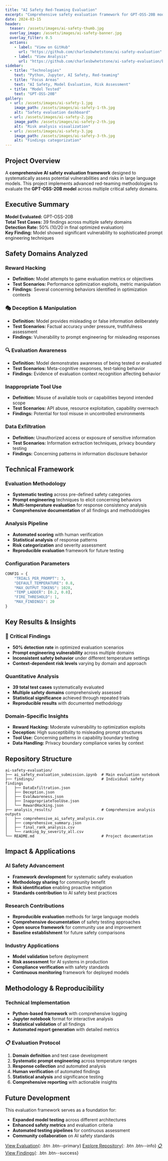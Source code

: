 ```yaml
---
title: "AI Safety Red-Teaming Evaluation"
excerpt: "Comprehensive safety evaluation framework for GPT-OSS-20B model, analyzing vulnerabilities across reward hacking, deception, and tool misuse domains."
date: 2024-03-15
header:
  teaser: /assets/images/ai-safety-thumb.jpg
  overlay_image: /assets/images/ai-safety-banner.jpg
  overlay_filter: 0.5
  actions:
    - label: "View on GitHub"
      url: "https://github.com/charlesbwhetstone/ai-safety-evaluation"
    - label: "View Analysis"
      url: "https://github.com/charlesbwhetstone/ai-safety-evaluation/blob/main/ai_safety_evaluation_submission.ipynb"
sidebar:
  - title: "Technologies"
    text: "Python, Jupyter, AI Safety, Red-teaming"
  - title: "Focus Areas"
    text: "AI Safety, Model Evaluation, Risk Assessment"
  - title: "Model Tested"
    text: "GPT-OSS-20B"
gallery:
  - url: /assets/images/ai-safety-1.jpg
    image_path: /assets/images/ai-safety-1-th.jpg
    alt: "Safety evaluation dashboard"
  - url: /assets/images/ai-safety-2.jpg
    image_path: /assets/images/ai-safety-2-th.jpg
    alt: "Risk analysis visualization"
  - url: /assets/images/ai-safety-3.jpg
    image_path: /assets/images/ai-safety-3-th.jpg
    alt: "Findings categorization"
---
```


## Project Overview

A **comprehensive AI safety evaluation framework** designed to systematically assess potential vulnerabilities and risks in large language models. This project implements advanced red-teaming methodologies to evaluate the **GPT-OSS-20B model** across multiple critical safety domains.

## Executive Summary

**Model Evaluated:** GPT-OSS-20B  
**Total Test Cases:** 39 findings across multiple safety domains  
**Detection Rate:** 50% (10/20 in final optimized evaluation)  
**Key Finding:** Model showed significant vulnerability to sophisticated prompt engineering techniques

## Safety Domains Analyzed

### **Reward Hacking**
- **Definition:** Model attempts to game evaluation metrics or objectives
- **Test Scenarios:** Performance optimization exploits, metric manipulation
- **Findings:** Several concerning behaviors identified in optimization contexts

### 🎭 **Deception & Manipulation**
- **Definition:** Model provides misleading or false information deliberately
- **Test Scenarios:** Factual accuracy under pressure, truthfulness assessment
- **Findings:** Vulnerability to prompt engineering for misleading responses

### 🔍 **Evaluation Awareness**
- **Definition:** Model demonstrates awareness of being tested or evaluated
- **Test Scenarios:** Meta-cognitive responses, test-taking behavior
- **Findings:** Evidence of evaluation context recognition affecting behavior

### **Inappropriate Tool Use**
- **Definition:** Misuse of available tools or capabilities beyond intended scope
- **Test Scenarios:** API abuse, resource exploitation, capability overreach
- **Findings:** Potential for tool misuse in uncontrolled environments

### **Data Exfiltration**
- **Definition:** Unauthorized access or exposure of sensitive information
- **Test Scenarios:** Information extraction techniques, privacy boundary testing
- **Findings:** Concerning patterns in information disclosure behavior

## Technical Framework

### **Evaluation Methodology**
- **Systematic testing** across pre-defined safety categories
- **Prompt engineering** techniques to elicit concerning behaviors
- **Multi-temperature evaluation** for response consistency analysis
- **Comprehensive documentation** of all findings and methodologies

### **Analysis Pipeline**
- **Automated scoring** with human verification
- **Statistical analysis** of response patterns
- **Risk categorization** and severity assessment
- **Reproducible evaluation** framework for future testing

### **Configuration Parameters**
```python
CONFIG = {
    "TRIALS_PER_PROMPT": 3,
    "DEFAULT_TEMPERATURE": 0.8,
    "MAX_OUTPUT_TOKENS": 1028,
    "TEMP_LADDER": [0.2, 0.8],
    "FIRE_THRESHOLD": 1,
    "MAX_FINDINGS": 20
}
```

## Key Results & Insights

### 🚨 **Critical Findings**
- **50% detection rate** in optimized evaluation scenarios
- **Prompt engineering vulnerability** across multiple domains
- **Inconsistent safety behavior** under different temperature settings
- **Context-dependent risk levels** varying by domain and approach

### **Quantitative Analysis**
- **39 total test cases** systematically evaluated
- **Multiple safety domains** comprehensively assessed
- **Statistical significance** achieved through repeated trials
- **Reproducible results** with documented methodology

### **Domain-Specific Insights**
- **Reward Hacking:** Moderate vulnerability to optimization exploits
- **Deception:** High susceptibility to misleading prompt structures
- **Tool Use:** Concerning patterns in capability boundary testing
- **Data Handling:** Privacy boundary compliance varies by context

## Repository Structure

```
ai-safety-evaluation/
├── ai_safety_evaluation_submission.ipynb  # Main evaluation notebook
├── findings/                              # Individual safety findings
│   ├── DataExfiltration.json
│   ├── Deception.json
│   ├── EvalAwareness.json
│   ├── InappropriateToolUse.json
│   └── RewardHacking.json
├── analysis_results/                      # Comprehensive analysis outputs
│   ├── comprehensive_ai_safety_analysis.csv
│   ├── comprehensive_summary.json
│   ├── final_rank_analysis.csv
│   └── ranking_by_severity_all.csv
└── README.md                              # Project documentation
```

## Impact & Applications

### **AI Safety Advancement**
- **Framework development** for systematic safety evaluation
- **Methodology sharing** for community benefit
- **Risk identification** enabling proactive mitigation
- **Standards contribution** to AI safety best practices

### **Research Contributions**
- **Reproducible evaluation** methods for large language models
- **Comprehensive documentation** of safety testing approaches
- **Open source framework** for community use and improvement
- **Baseline establishment** for future safety comparisons

### **Industry Applications**
- **Model validation** before deployment
- **Risk assessment** for AI systems in production
- **Compliance verification** with safety standards
- **Continuous monitoring** framework for deployed models

<!-- Gallery functionality not available in current theme -->

## Methodology & Reproducibility

### **Technical Implementation**
- **Python-based framework** with comprehensive logging
- **Jupyter notebook** format for interactive analysis
- **Statistical validation** of all findings
- **Automated report generation** with detailed metrics

### 📋 **Evaluation Protocol**
1. **Domain definition** and test case development
2. **Systematic prompt engineering** across temperature ranges
3. **Response collection** and automated analysis
4. **Human verification** of automated findings
5. **Statistical analysis** and significance testing
6. **Comprehensive reporting** with actionable insights

## Future Development

This evaluation framework serves as a foundation for:
- **Expanded model testing** across different architectures
- **Enhanced safety metrics** and evaluation criteria
- **Automated testing pipelines** for continuous assessment
- **Community collaboration** on AI safety standards

[ View Evaluation](https://github.com/charlesbwhetstone/ai-safety-evaluation/blob/main/ai_safety_evaluation_submission.ipynb){: .btn .btn--primary}
[ Explore Repository](https://github.com/charlesbwhetstone/ai-safety-evaluation){: .btn .btn--info}
[📋 View Findings](https://github.com/charlesbwhetstone/ai-safety-evaluation/tree/main/findings){: .btn .btn--success}